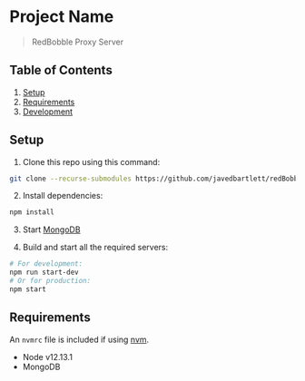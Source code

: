 # Project Name

> RedBobble Proxy Server

## Table of Contents

1. [Setup](#Setup)
1. [Requirements](#requirements)
1. [Development](#development)

## Setup

1. Clone this repo using this command:
```bash
git clone --recurse-submodules https://github.com/javedbartlett/redBobble/allServices-deployReady.git
```
2. Install dependencies:
```bash
npm install
```
3. Start [MongoDB](https://docs.mongodb.com/manual/installation/)

4. Build and start all the required servers:
```bash
# For development:
npm run start-dev
# Or for production:
npm start
```

## Requirements

An `nvmrc` file is included if using [nvm](https://github.com/creationix/nvm).

- Node v12.13.1
- MongoDB
